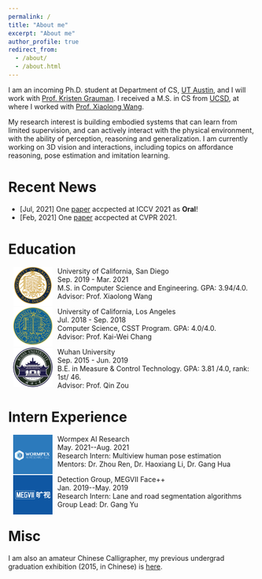 ```yaml
---
permalink: /
title: "About me"
excerpt: "About me"
author_profile: true
redirect_from: 
  - /about/
  - /about.html
---
```

I am an incoming Ph.D. student at Department of CS, [UT Austin](https://www.utexas.edu/), and I will work with [Prof. Kristen Grauman](https://www.cs.utexas.edu/users/grauman/). 
I received a M.S. in CS from [UCSD](https://ucsd.edu/), at where I worked with [Prof. Xiaolong Wang](https://xiaolonw.github.io/).

My research interest is building embodied systems that can learn from limited supervision, and can actively interact with the physical environment, with the ability of perception, reasoning and generalization. 
I am currently working on 3D vision and interactions, including topics on affordance reasoning, pose estimation and imitation learning.

# Recent News
* [Jul, 2021] One [paper](https://arxiv.org/pdf/2104.03304.pdf) accpected at ICCV 2021 as <strong>Oral</strong>!
* [Feb, 2021] One [paper](https://arxiv.org/pdf/2106.05266.pdf) accpected at CVPR 2021.

# Education
<dl><dt><img align="left" width="80" height="80" hspace="10" src="./images/UCSD.png"/></dt><dt>University of California, San Diego</dt><dd>Sep. 2019 - Mar. 2021</dd><dd>M.S. in Computer Science and Engineering. GPA: 3.94/4.0.</dd><dd>Advisor: Prof. Xiaolong Wang</dd></dl>

<dl><dt><img align="left" width="80" height="80" hspace="10" src="./images/UCLA.jpg"/></dt><dt>University of California, Los Angeles</dt><dd>Jul. 2018 - Sep. 2018</dd><dd>Computer Science, CSST Program. GPA: 4.0/4.0.</dd><dd>Advisor: Prof. Kai-Wei Chang</dd></dl>

<dl><dt><img align="left" width="80" height="80" hspace="10" src="./images/whu.png"/></dt><dt>Wuhan University</dt><dd>Sep. 2015 - Jun. 2019</dd><dd>B.E. in Measure & Control Technology. GPA: 3.81 /4.0, rank: 1st/ 46.</dd><dd>Advisor: Prof. Qin Zou</dd></dl>


# Intern Experience
<dl><dt><img align="left" width="80" height="80" hspace="10" src="./images/wormpex.jpg"/></dt><dt>Wormpex AI Research</dt><dd>May. 2021--Aug. 2021</dd><dd>Research Intern: Multiview human pose estimation</dd><dd>Mentors: Dr. Zhou Ren, Dr. Haoxiang Li, Dr. Gang Hua</dd></dl>

<dl><dt><img align="left" width="80" height="80" hspace="10" src="./images/megvii.jpg"/></dt><dt>Detection Group, MEGVII Face++</dt><dd>Jan. 2019--May. 2019</dd><dd>Research Intern: Lane and road segmentation algorithms</dd><dd>Group Lead: Dr. Gang Yu</dd></dl>

# Misc
I am also an amateur Chinese Calligrapher, my previous undergrad graduation exhibition (2015, in Chinese) is [here](https://mp.weixin.qq.com/s/7ERydW3i3iGsVcMOR13nzQ).
